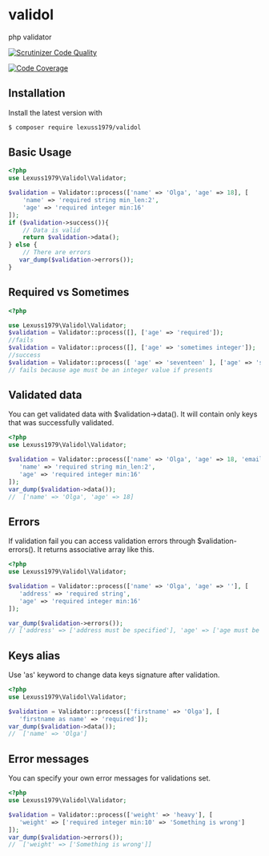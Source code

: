 # validol
php validator

[![Scrutinizer Code Quality](https://scrutinizer-ci.com/g/lexuss1979/validol/badges/quality-score.png?b=master)](https://scrutinizer-ci.com/g/lexuss1979/validol/?branch=master)

[![Code Coverage](https://scrutinizer-ci.com/g/lexuss1979/validol/badges/coverage.png?b=master)](https://scrutinizer-ci.com/g/lexuss1979/validol/?branch=master)

## Installation

Install the latest version with

```bash
$ composer require lexuss1979/validol
```
## Basic Usage
```php
<?php
use Lexuss1979\Validol\Validator;

$validation = Validator::process(['name' => 'Olga', 'age' => 18], [
    'name' => 'required string min_len:2',
    'age' => 'required integer min:16'
]);
if ($validation->success()){
    // Data is valid
    return $validation->data();
} else {
    // There are errors
   var_dump($validation->errors());
}
```
## Required vs Sometimes
```php
<?php

use Lexuss1979\Validol\Validator;
$validation = Validator::process([], ['age' => 'required']);
//fails 
$validation = Validator::process([], ['age' => 'sometimes integer']);
//success 
$validation = Validator::process([ 'age' => 'seventeen' ], ['age' => 'sometimes integer']);
// fails because age must be an integer value if presents
```

## Validated data
You can get validated data with $validation->data(). It will contain only keys that was successfully validated.
 ```php
<?php
use Lexuss1979\Validol\Validator;

$validation = Validator::process(['name' => 'Olga', 'age' => 18, 'email' => 'olga@gmail.test'], [
    'name' => 'required string min_len:2',
    'age' => 'required integer min:16'
]);
var_dump($validation->data());
//  ['name' => 'Olga', 'age' => 18] 
 ```
## Errors
If validation fail you can access validation errors through $validation-errors(). It returns associative array like this.
 ```php
<?php
use Lexuss1979\Validol\Validator;

$validation = Validator::process(['name' => 'Olga', 'age' => ''], [
    'address' => 'required string',
    'age' => 'required integer min:16'
]);

var_dump($validation->errors());
// ['address' => ['address must be specified'], 'age' => ['age must be an integer value']]
 ```

## Keys alias
Use 'as' keyword to change data keys signature after validation.
 ```php
<?php
use Lexuss1979\Validol\Validator;

$validation = Validator::process(['firstname' => 'Olga'], [
    'firstname as name' => 'required']);
var_dump($validation->data());
//  ['name' => 'Olga'] 
 ```

## Error messages
You can specify your own error messages for validations set.
 ```php
<?php
use Lexuss1979\Validol\Validator;

$validation = Validator::process(['weight' => 'heavy'], [
    'weight' => ['required integer min:10' => 'Something is wrong']
]);
var_dump($validation->errors());
//  ['weight' => ['Something is wrong']] 
 ```